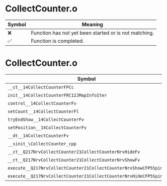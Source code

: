 # CollectCounter.o
| Symbol | Meaning 
| ------------- | ------------- 
| :x: | Function has not yet been started or is not matching. 
| :white_check_mark: | Function is completed. 


# CollectCounter.o
| Symbol | Decompiled? |
| ------------- | ------------- |
| `__ct__14CollectCounterFPCc` | :white_check_mark: |
| `init__14CollectCounterFRC12JMapInfoIter` | :white_check_mark: |
| `control__14CollectCounterFv` | :white_check_mark: |
| `setCount__14CollectCounterFl` | :white_check_mark: |
| `tryEndShow__14CollectCounterFv` | :white_check_mark: |
| `setPosition__14CollectCounterFv` | :white_check_mark: |
| `__dt__14CollectCounterFv` | :white_check_mark: |
| `__sinit_\CollectCounter_cpp` | :white_check_mark: |
| `__ct__Q217NrvCollectCounter21CollectCounterNrvHideFv` | :white_check_mark: |
| `__ct__Q217NrvCollectCounter21CollectCounterNrvShowFv` | :white_check_mark: |
| `execute__Q217NrvCollectCounter21CollectCounterNrvShowCFP5Spine` | :white_check_mark: |
| `execute__Q217NrvCollectCounter21CollectCounterNrvHideCFP5Spine` | :white_check_mark: |
